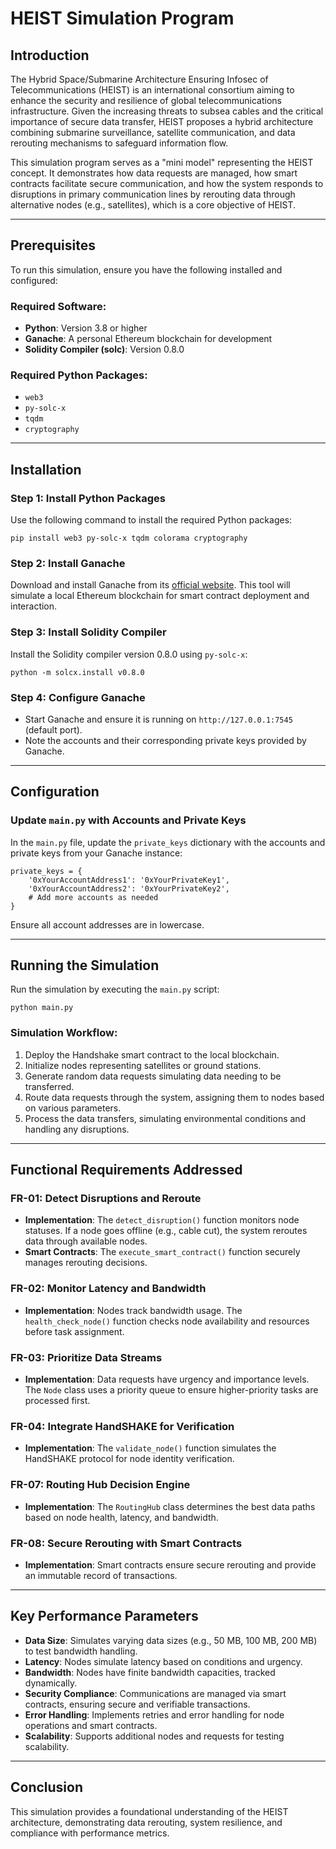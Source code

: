 
# HEIST Simulation Program

## Introduction
The Hybrid Space/Submarine Architecture Ensuring Infosec of Telecommunications (HEIST) is an international consortium aiming to enhance the security and resilience of global telecommunications infrastructure. Given the increasing threats to subsea cables and the critical importance of secure data transfer, HEIST proposes a hybrid architecture combining submarine surveillance, satellite communication, and data rerouting mechanisms to safeguard information flow.

This simulation program serves as a "mini model" representing the HEIST concept. It demonstrates how data requests are managed, how smart contracts facilitate secure communication, and how the system responds to disruptions in primary communication lines by rerouting data through alternative nodes (e.g., satellites), which is a core objective of HEIST.

---

## Prerequisites
To run this simulation, ensure you have the following installed and configured:

### Required Software:
- **Python**: Version 3.8 or higher
- **Ganache**: A personal Ethereum blockchain for development
- **Solidity Compiler (solc)**: Version 0.8.0

### Required Python Packages:
- `web3`
- `py-solc-x`
- `tqdm`
- `cryptography`

---

## Installation

### Step 1: Install Python Packages
Use the following command to install the required Python packages:
```
pip install web3 py-solc-x tqdm colorama cryptography
```

### Step 2: Install Ganache
Download and install Ganache from its [official website](https://trufflesuite.com/ganache). This tool will simulate a local Ethereum blockchain for smart contract deployment and interaction.

### Step 3: Install Solidity Compiler
Install the Solidity compiler version 0.8.0 using `py-solc-x`:
```
python -m solcx.install v0.8.0
```

### Step 4: Configure Ganache
- Start Ganache and ensure it is running on `http://127.0.0.1:7545` (default port).
- Note the accounts and their corresponding private keys provided by Ganache.

---

## Configuration

### Update `main.py` with Accounts and Private Keys
In the `main.py` file, update the `private_keys` dictionary with the accounts and private keys from your Ganache instance:
```
private_keys = {
    '0xYourAccountAddress1': '0xYourPrivateKey1',
    '0xYourAccountAddress2': '0xYourPrivateKey2',
    # Add more accounts as needed
}
```
Ensure all account addresses are in lowercase.

---

## Running the Simulation
Run the simulation by executing the `main.py` script:
```
python main.py
```

### Simulation Workflow:
1. Deploy the Handshake smart contract to the local blockchain.
2. Initialize nodes representing satellites or ground stations.
3. Generate random data requests simulating data needing to be transferred.
4. Route data requests through the system, assigning them to nodes based on various parameters.
5. Process the data transfers, simulating environmental conditions and handling any disruptions.

---

## Functional Requirements Addressed
### FR-01: Detect Disruptions and Reroute
- **Implementation**: The `detect_disruption()` function monitors node statuses. If a node goes offline (e.g., cable cut), the system reroutes data through available nodes.
- **Smart Contracts**: The `execute_smart_contract()` function securely manages rerouting decisions.

### FR-02: Monitor Latency and Bandwidth
- **Implementation**: Nodes track bandwidth usage. The `health_check_node()` function checks node availability and resources before task assignment.

### FR-03: Prioritize Data Streams
- **Implementation**: Data requests have urgency and importance levels. The `Node` class uses a priority queue to ensure higher-priority tasks are processed first.

### FR-04: Integrate HandSHAKE for Verification
- **Implementation**: The `validate_node()` function simulates the HandSHAKE protocol for node identity verification.

### FR-07: Routing Hub Decision Engine
- **Implementation**: The `RoutingHub` class determines the best data paths based on node health, latency, and bandwidth.

### FR-08: Secure Rerouting with Smart Contracts
- **Implementation**: Smart contracts ensure secure rerouting and provide an immutable record of transactions.

---

## Key Performance Parameters
- **Data Size**: Simulates varying data sizes (e.g., 50 MB, 100 MB, 200 MB) to test bandwidth handling.
- **Latency**: Nodes simulate latency based on conditions and urgency.
- **Bandwidth**: Nodes have finite bandwidth capacities, tracked dynamically.
- **Security Compliance**: Communications are managed via smart contracts, ensuring secure and verifiable transactions.
- **Error Handling**: Implements retries and error handling for node operations and smart contracts.
- **Scalability**: Supports additional nodes and requests for testing scalability.

---

## Conclusion
This simulation provides a foundational understanding of the HEIST architecture, demonstrating data rerouting, system resilience, and compliance with performance metrics.
